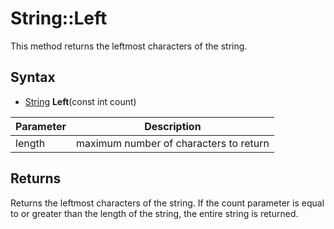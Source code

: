 # String::Left #
This method returns the leftmost characters of the string.

## Syntax ##
- [String](String.md) **Left**(const int count)

| Parameter | Description |
| --- | --- |
| length | maximum number of characters to return |

## Returns ##
Returns the leftmost characters of the string. If the count parameter is equal to or greater than the length of the string, the entire string is returned.